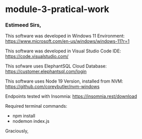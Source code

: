 # module-3-pratical-work

### Estimeed Sirs,

This software was developed in Windows 11 Environment:
https://www.microsoft.com/en-us/windows/windows-11?r=1

This software was developed in Visual Studio Code IDE:
https://code.visualstudio.com/

This sofware uses ElephantSQL Cloud Database:
https://customer.elephantsql.com/login

This software uses Node 19 Version, installed from NVM:
https://github.com/coreybutler/nvm-windows

Endpoints tested with Insomnia:
https://insomnia.rest/download

Required terminal commands:

- npm install
- nodemon index.js

Graciously,
